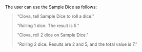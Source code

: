 ﻿The user can use the Sample Dice as follows:

> <p class="ldiag">"Clova, tell Sample Dice to roll a dice."</p>
> <p class="rdiag">"Rolling 1 dice. The result is 5."</p>
> <p class="ldiag">"Clova, roll 2 dice on Sample Dice."</p>
> <p class="rdiag">"Rolling 2 dice. Results are 2 and 5, and the total value is 7."</p>

